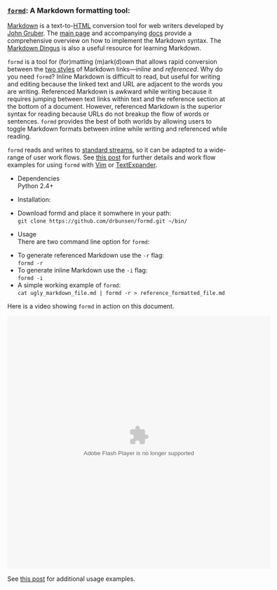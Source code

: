 ### [`formd`][9]: A Markdown formatting tool:

[Markdown][wiki] is a text-to-[HTML][] conversion tool for web writers developed by [John Gruber](http://en.wikipedia.org/wiki/John_Gruber). The [main page](http://daringfireball.net/projects/markdown/) and accompanying [docs][5] provide a comprehensive overview on how to implement the Markdown syntax. The [Markdown Dingus](http://daringfireball.net/projects/markdown/dingus) is also a useful resource for learning Markdown. 

`formd` is a tool for (for)matting (m)ark(d)own that allows rapid conversion between the [two styles](http://daringfireball.net/projects/markdown/syntax#link) of Markdown links&mdash;_inline_ and _referenced_. Why do you need `formd`? Inline Markdown is difficult to read, but useful for writing and editing because the linked text and URL are adjacent to the words you are writing. Referenced Markdown is awkward while writing because it requires jumping between text links within text and the reference section at the bottom of a document. However, referenced Markdown is the superior syntax for reading because URLs do not breakup the flow of words or sentences. `formd` provides the best of both worlds by allowing users to toggle Markdown formats between inline while writing and referenced while reading.

`formd` reads and writes to [standard streams](http://en.wikipedia.org/wiki/Standard_streams), so it can be adapted to a wide-range of user work flows. See [this post](http://www.drbunsen.org/formd-a-markdown-formatting-tool.html) for further details and work flow examples for using `formd` with [Vim](http://www.vim.org/) or [TextExpander][TE].

* Dependencies  
Python 2.4+

* Installation:  
+ Download formd and place it somwhere in your path:  
`git clone https://github.com/drbunsen/formd.git ~/bin/`

* Usage  
There are two command line option for `formd`:  
+ To generate referenced Markdown use the `-r` flag:  
`formd -r`  
+ To generate inline Markdown use the `-i` flag:  
`formd -i`  
+ A simple working example of `formd`:  
`cat ugly_markdown_file.md | formd -r > reference_formatted_file.md`   

Here is a video showing `formd` in action on this document.  

<object type="application/x-shockwave-flash" width="600" height="576" data="http://www.flickr.com/apps/video/stewart.swf?v=109786" classid="clsid:D27CDB6E-AE6D-11cf-96B8-444553540000"> <param name="flashvars" value="intl_lang=en-us&photo_secret=6e3deede51&photo_id=6795500266"></param> <param name="movie" value="http://www.flickr.com/apps/video/stewart.swf?v=109786"></param> <param name="bgcolor" value="#000000"></param> <param name="allowFullScreen" value="true"></param><embed type="application/x-shockwave-flash" src="http://www.flickr.com/apps/video/stewart.swf?v=109786" bgcolor="#000000" allowfullscreen="true" flashvars="intl_lang=en-us&photo_secret=6e3deede51&photo_id=6795500266" height="576" width="600"></embed></object>

See [this post][] for additional usage examples.  

[HTML]:http://en.wikipedia.org/wiki/HTML
[5]: http://daringfireball.net/projects/markdown/syntax  "Markdown Docs"
[main page]:http://daringfireball.net/projects/markdown/
[wiki]: http://en.wikipedia.org/wiki/Markdown  "Wikipedia Entry for Markdown"
[9]:https://github.com/drbunsen/formd
[this post]: http://www.drbunsen.org/formd-a-markdown-formatting-tool.html
[TE]: http://smilesoftware.com/TextExpander/
